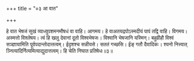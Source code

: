 +++
title = "०३ आ वात"

+++

हे वात भेषजं सुखं व्याध्युपशमनमौषधं वा वाहि। आगमय। हे वाअतयद्रपोऽस्मदीयं पापं तद्वि वाहि। विगमय। अस्मत्तो विश्लेषय। त्वं हि खलु देवानां दूतो विश्वभेषजः। विश्वानि भेषजानि यस्मिन्। बहुव्रीहौ विश्वं सञ्ज्ञायामिति पूर्वपदान्तोदात्तत्वम्। ईदृशश्च सन्नीयसे। सततं गच्छसि। ईङ् गतौ दैवादिकः। श्यनो नित्त्वात् ञ्नित्यादिर्नित्यमित्याद्युदात्तत्वम्। हि चेति निघात प्रतिषेधः॥३॥